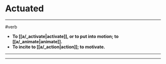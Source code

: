 # Actuated
---
#verb
- **To [[a/_activate|activate]], or to put into motion; to [[a/_animate|animate]].**
- **To incite to [[a/_action|action]]; to motivate.**
---
---
